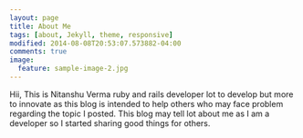 ```yaml
---
layout: page
title: About Me
tags: [about, Jekyll, theme, responsive]
modified: 2014-08-08T20:53:07.573882-04:00
comments: true
image:
  feature: sample-image-2.jpg
---
```


Hii, This is Nitanshu Verma ruby and rails developer lot to develop but more to innovate as this blog is intended to help others who may face
problem regarding the topic I posted. This blog may tell lot about me as I am a developer so I started sharing good things for others.
